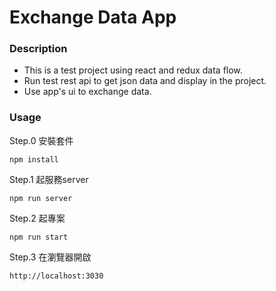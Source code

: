 Exchange Data App
===
### Description
- This is a test project using react and redux data flow.
- Run test rest api to get json data and display in the project.
- Use app's ui to exchange data.

### Usage
Step.0 安裝套件
```
npm install
```

Step.1 起服務server

```
npm run server
```

Step.2 起專案

```
npm run start
```

Step.3 在瀏覽器開啟

```
http://localhost:3030
```